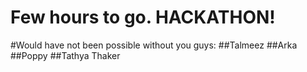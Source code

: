 # Few hours to go. HACKATHON!
#Would have not been possible without you guys:
##Talmeez
##Arka
##Poppy
##Tathya Thaker
